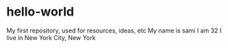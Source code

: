 # hello-world
My first repository, used for resources, ideas, etc
My name is sami
I am 32
I live in New York City, New York
